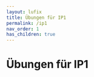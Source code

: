 ```yaml
---
layout: lufix
title: Übungen für IP1
permalink: /ip1
nav_order: 1
has_children: true
---
```


# Übungen für IP1
